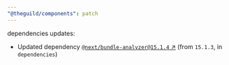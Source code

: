 ```yaml
---
"@theguild/components": patch
---
```

dependencies updates:
  - Updated dependency [`@next/bundle-analyzer@15.1.4` ↗︎](https://www.npmjs.com/package/@next/bundle-analyzer/v/15.1.4) (from `15.1.3`, in `dependencies`)
